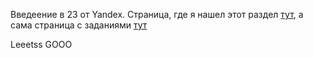 Введеение в 23 от Yandex. Страница, где я нашел этот раздел [тут](https://education.yandex.ru/ege/prepared-collections), а сама страница с заданиями [тут](https://education.yandex.ru/ege/collections/da1e55da-4e9d-4b69-b440-50bab035c373/task/1)

Leeetss GOOO